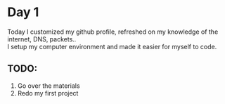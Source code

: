 # Day 1
Today I customized my github profile, refreshed on my knowledge of the internet, DNS, packets..  
I setup my computer environment and made it easier for myself to code.

## TODO:
1. Go over the materials 
2. Redo my first project
